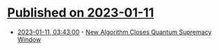# [Published on 2023-01-11](index.md)

* [2023-01-11, 03:43:00](https://soylentnews.org/article.pl?sid=23/01/10/0757201&from=rss) - [New Algorithm Closes Quantum Supremacy Window](https://soylentnews.org/article.pl?sid=23/01/10/0757201&from=rss)
